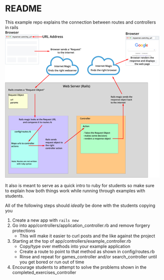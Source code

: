 # README

This example repo explains the connection between routes and controllers in rails
![diagram of request, route, and controllers](diagrams/route_controller.png)

It also is meant to serve as a quick intro to ruby for students so make sure to explain how both things work
while running through examples with students.

All of the following steps should *ideally* be done with the students copying you
1. Create a new app with `rails new`
1. Go into app/controllers/application_controller.rb and remove forgery protections
    * This will make it easier to curl posts and the like against the project
1. Starting at the top of app/controllers/example_controller.rb
    * Copy/type over methods into your example application
    * Create a route to point to that method as shown in config/routes.rb
    * Rinse and repeat for games_controller and/or search_controller until you get bored or run out of time
1. Encourage students to attempt to solve the problems shown in the completed_exercises_controller
